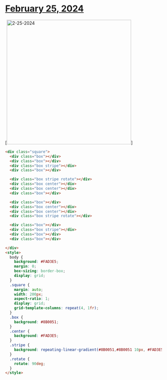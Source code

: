 # [February 25, 2024](https://cssbattle.dev/play/r0d4Cs5691ibmq1UbnTC)

[<img src="https://firebasestorage.googleapis.com/v0/b/cssbattleapp.appspot.com/o/user%2Fummd3POvEDfFyeFvVdOMG3OOrwE2%2Ftargets%2Ftarget_pYkKXWC@2x.png?alt=media" width="400" alt="2-25-2024" />]


```html
<div class="square">
  <div class="box"></div>
  <div class="box"></div>
  <div class="box stripe"></div>
  <div class="box"></div>

  <div class="box stripe rotate"></div>
  <div class="box center"></div>
  <div class="box center"></div>
  <div class="box"></div>

  <div class="box"></div>
  <div class="box center"></div>
  <div class="box center"></div>
  <div class="box stripe rotate"></div>

  <div class="box"></div>
  <div class="box stripe"></div>
  <div class="box"></div>
  <div class="box"></div>

</div>
<style>
  body {
    background: #FAD3E5;
    margin: 0;
    box-sizing: border-box;
    display: grid;
  }
  .square {
    margin: auto;
    width: 200px;
    aspect-ratio: 1;
    display: grid;
    grid-template-columns: repeat(4, 1fr);
  }
  .box {
    background: #8B0051;
  }
  .center {
    background: #FAD3E5;
  }
  .stripe {
    background: repeating-linear-gradient(#8B0051,#8B0051 10px, #FAD3E5 10px, #FAD3E5 20px);
  }
  .rotate {
    rotate: 90deg;
  }
</style>

```